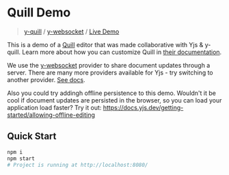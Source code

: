 # Quill Demo
> [y-quill](https://docs.yjs.dev/ecosystem/editor-bindings/quill) / [y-websocket](https://docs.yjs.dev/ecosystem/connection-provider/y-websocket) / [Live Demo](https://demos.yjs.dev/quill/quill.html)

This is a demo of a [Quill](https://quilljs.com/) editor that was made collaborative with Yjs & y-quill. Learn more about how you can customize Quill in [their documentation](https://quilljs.com/).

We use the [y-websocket](https://docs.yjs.dev/ecosystem/connection-provider) provider to share document updates through a server. There are many more providers available for Yjs - try switching to another provider. [See docs](https://docs.yjs.dev/ecosystem/connection-provider).

Also you could try addingh offline persistence to this demo. Wouldn't it be cool if document updates are persisted in the browser, so you can load your application load faster? Try it out: https://docs.yjs.dev/getting-started/allowing-offline-editing

## Quick Start

```sh
npm i
npm start
# Project is running at http://localhost:8080/
```
